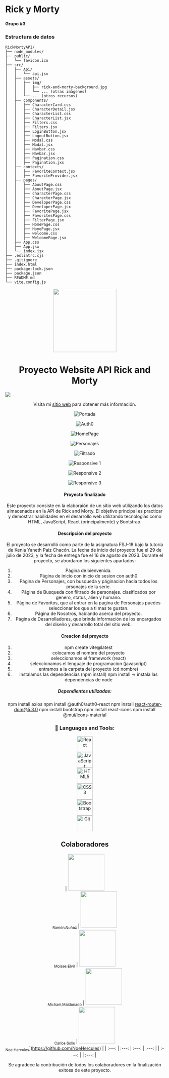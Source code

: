 # Rick y Morty

#### Grupo #3

### Estructura de datos

```
RickMortyAPI/
├── node_modules/
├── public/
│   └── favicon.ico
├── src/
│   ├── Api/
│   │   └── api.jsx
│   ├── assets/
│   │   ├── img/
│   │   │   ├── rick-and-morty-background.jpg
│   │   │   └── ... (otras imágenes)
│   │   └── ... (otros recursos)
│   ├── components/
│   │   ├── CharacterCard.css
│   │   ├── CharacterDetail.jsx
│   │   ├── CharacterList.css
│   │   ├── CharacterList.jsx
│   │   ├── Filters.css
│   │   ├── Filters.jsx
│   │   ├── LoginButton.jsx
│   │   ├── LogoutButton.jsx
│   │   ├── Modal.css
│   │   ├── Modal.jsx
│   │   ├── Navbar.css
│   │   ├── Navbar.jsx
│   │   ├── Pagination.css
│   │   ├── Pagination.jxs
│   ├── contexts/
│   │   ├── FavoriteContext.jsx
│   │   ├── FavoriteProvider.jsx
│   ├── pages/
│   │   ├── AboutPage.css
│   │   ├── AboutPage.jsx
│   │   ├── CharacterPage.css
│   │   ├── CharacterPage.jsx
│   │   ├── DeveloperPage.css
│   │   ├── DeveloperPage.jsx
│   │   ├── FavoritePage.jsx
│   │   ├── FavoritesPage.css
│   │   ├── FilterPage.jsx
│   │   ├── HomePage.css
│   │   ├── HomePage.jsx
│   │   ├── welcome.css
│   │   ├── WelcomePage.jsx
│   ├── App.css
│   ├── App.jsx
│   └── index.jsx
├── .eslintrc.cjs
├── .gitignore
├── index.html
├── package-lock.json
├── package.json
├── README.md
└── vite.config.js
```
<div align="center">
    <img src="https://media3.giphy.com/media/qgQUggAC3Pfv687qPC/giphy.gif?cid=ecf05e47y8hzp27x5wtjrw7bpv10ot6yvmxgk7rws3ra3nig&ep=v1_gifs_related&rid=giphy.gif&ct=g" width="200">

<h1 align="center"> Proyecto Website API Rick and Morty </h1>

<p align="left">
   <img src="https://img.shields.io/badge/STATUS-FINALIZADO-brightgreen">
</p>

Visita mi [sitio web](https://rickandmortyapp1.netlify.app/) para obtener más información.

![Portada](https://github.com/carlossolis27/RickMortyAPI/assets/80738178/169137be-f654-423b-9ea9-d4f03b5dcfeb)

![Auth0](https://github.com/carlossolis27/RickMortyAPI/assets/80738178/30541021-24d6-4eb8-a6d9-51475c563725)

![HomePage](https://github.com/carlossolis27/RickMortyAPI/assets/80738178/e9b75a93-4b86-43e5-85c5-09d51dc0e75e)

![Personajes](https://github.com/carlossolis27/RickMortyAPI/assets/80738178/ac9708d7-9726-4ab8-826d-8d07b6c8a94c)

![Filtrado](https://github.com/carlossolis27/RickMortyAPI/assets/80738178/ebc71932-5644-49db-8c97-0531a5c50fad)

![Responsive 1](https://github.com/carlossolis27/RickMortyAPI/assets/80738178/c6dbfeb5-5751-4680-ab67-54414e11f868)

![Responsive 2](https://github.com/carlossolis27/RickMortyAPI/assets/80738178/c71ec25e-947c-412e-a75a-3e90f8a1091d)

![Responsive 3](https://github.com/carlossolis27/RickMortyAPI/assets/80738178/5f676a38-84f3-4677-b0ee-2ae63a73e094)


   <h4 align="center">Proyecto finalizado</h4>

Este proyecto consiste en la elaboraión de un sitio web utilizando los datos almacenados en la API de Rick and Morty. El objetivo principal es practicar y demostrar habilidades en el desarrollo web utilizando tecnologías como HTML, JavaScript, React (principalmente) y Bootstrap.

<h4 align="center">Descripción del proyecto</h4>

El proyecto se desarrolló como parte de la asignatura FSJ-18 bajo la tutoría de Kenia Yaneth Paiz Chacón. La fecha de inicio del proyecto fue el 29 de julio de 2023, y la fecha de entrega fue el 16 de agosto de 2023. Durante el proyecto, se abordaron los siguientes apartados:

1. Página de bienvenida.
2. Página de inicio con inicio de sesion con auth0
3. Página de Personajes, con busqueda y páginacion hacia todos los prsonajes de la serie.
4. Página de Busqueda con filtrado de personajes. clasificados por genero, status, alien y humano.
5. Página de Favoritos, que al entrar en la pagina de Personajes puedes seleccionar los que a ti mas te gustan.
6. Página de Nosotros, hablando acerca del proyecto.
7. Página de Desarrolladores, que brinda información de los encargados del diseño y desarrollo total del sitio web.

<h4 align="center">Creacion del proyecto</h4>

1. npm create vite@latest
2. colocamos el nombre del proyecto
3. seleccionamos el framework (react)
4. seleccionamos el lenguaje de programacion (javascript)
5. entramos a la carpeta del proyecto (cd nombre)
6. instalamos las dependencias (npm install)
npm install => instala las dependencias de node

<h5 align="center">Dependientes utilizadas:</h5>

npm install axios
npm install @auth0/auth0-react
npm install react-router-dom@5.3.0
npm install bootstrap
npm install react-icons
npm install @mui/icons-material

<div align="center">
    <h3> 🔨 Languages and Tools:</h3>
    <div>
    <img src="https://cdn.jsdelivr.net/gh/devicons/devicon/icons/react/react-original.svg" alt="React" width="50" height="50"/><br/>
    <img src="https://cdn.jsdelivr.net/gh/devicons/devicon/icons/javascript/javascript-original.svg" alt="JavaScript" width="50" height="50"/><br/>
    <img src="https://cdn.jsdelivr.net/gh/devicons/devicon/icons/html5/html5-original.svg" alt="HTML5" width="50" height="50"/><br/>
    <img src="https://cdn.jsdelivr.net/gh/devicons/devicon/icons/css3/css3-original.svg" alt="CSS3" width="50" height="50"/><br/>
    <img src="https://cdn.jsdelivr.net/gh/devicons/devicon/icons/bootstrap/bootstrap-plain.svg" alt="Bootstrap" width="50" height="50"/><br/>
    <img src="https://cdn.jsdelivr.net/gh/devicons/devicon/icons/git/git-original.svg" alt="Git" width="50" height="50"/><br/>
</div>

## Colaboradores

| [<img src="https://avatars.githubusercontent.com/u/80738178?s=400&u=bf225aa72af9e37f869241a241e08254bb04d972&v=4" width=115><br><sub>Ramón Nuñez</sub>](https://github.com/ramonsolis11) |  [<img src="https://avatars.githubusercontent.com/u/86701019?v=4" width=115><br><sub>Moises Elvir</sub>](https://github.com/MoisesElvir) |  [<img src="https://avatars.githubusercontent.com/u/127003959?v=4" width=115><br><sub>Michael Maldonado</sub>](https://github.com/Maikkel43) | [<img src="https://avatars.githubusercontent.com/u/80052500?v=4" width=115><br><sub>Carlos Solis</sub>](https://github.com/carlossolis27) | <img src="https://avatars.githubusercontent.com/u/132025425?s=400&u=ae584811753231ca3f06b0b8165577468354da00&v=4" width=115><br><sub>Noe Hercules</sub>](https://github.com/NoeHercules) | | :---: | :---: | :---: | :---: | | :---: | | :---: |


Se agradece la contribución de todos los colaboradores en la finalización exitosa de este proyecto.
